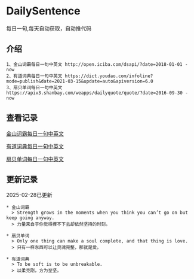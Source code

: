 # DailySentence

每日一句,每天自动获取，自动推代码

## 介绍

```
1、金山词霸每日一句中英文 http://open.iciba.com/dsapi/?date=2018-01-01 - now
2、有道词典每日一句中英文 https://dict.youdao.com/infoline?mode=publish&date=2021-03-15&update=auto&apiversion=6.0
3、扇贝单词每日一句中英文 https://apiv3.shanbay.com/weapps/dailyquote/quote/?date=2016-09-30 - now
```

## 查看记录

[金山词霸每日一句中英文](./data/iciba/)

[有道词典每日一句中英文](./data/youdao/)

[扇贝单词每日一句中英文](./data/shanbay/)

## 更新记录
2025-02-28已更新 
```
* 金山词霸
  > Strength grows in the moments when you think you can’t go on but keep going anyway.
  > 力量来自于你觉得撑不下去却依然坚持的时刻。

* 扇贝单词
  > Only one thing can make a soul complete, and that thing is love.
  > 只有一样东西可以让灵魂完整，那就是爱。

* 有道词典
  > To be soft is to be unbreakable.
  > 以柔克刚，方为至坚。

```
